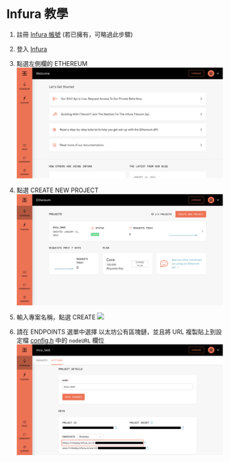 # Infura 教學

1. 註冊 [Infura 帳號](https://infura.io/register) (若已擁有，可略過此步驟)

2. 登入 [Infura](https://infura.io/login)

3. 點選左側欄的 ETHEREUM
   ![](../image/ethereum.png)

4. 點選 CREATE NEW PROJECT
   ![](../image/create_new_project.png)

5. 輸入專案名稱，點選 CREATE
   ![](https://i.imgur.com/26dhmMa.png)

6. 請在 ENDPOINTS 選單中選擇 以太坊公有區塊鏈，並且將 URL 複製貼上到設定檔 [config.h](../example/bns-client-example/config.h) 中的 `nodeURL` 欄位
   ![](../image/copy_url.png)

